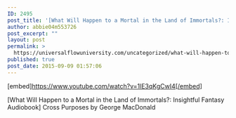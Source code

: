 ```yaml
---
ID: 2495
post_title: '[What Will Happen to a Mortal in the Land of Immortals?: Insightful Fantasy] Cross Purposes'
author: abbie04m553726
post_excerpt: ""
layout: post
permalink: >
  https://universalflowuniversity.com/uncategorized/what-will-happen-to-a-mortal-in-the-land-of-immortals-insightful-fantasy-cross-purposes/
published: true
post_date: 2015-09-09 01:57:06
---
```

[embed]https://www.youtube.com/watch?v=1lE3qKgCwI4[/embed]<br>
<p>[What Will Happen to a Mortal in the Land of Immortals?: Insightful Fantasy Audiobook] Cross Purposes by George MacDonald</p>